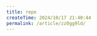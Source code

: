 ```yaml
---
title: repo
createTime: 2024/10/17 21:40:44
permalink: /article/zz0gg9ld/
---
```


​     <RepoCard repo="Louaq/Vuepress_blog" />
